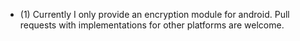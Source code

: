 * (1) Currently I only provide an encryption module for android. Pull requests with implementations for other platforms are welcome.